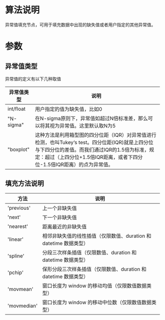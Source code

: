 # 算法说明

异常值填充节点，可用于填充数据中出现的缺失值或者用户指定的其他异常值。

# 参数

## 异常值类型

异常值的定义有以下几种取值

| 异常值类型       | 说明                                         |
|------------|--------------------------------------------|
| int/float    | 用户指定的值为缺失值，比如0                                 |
| "N-sigma"    | 在N-sigma原则下，异常值如超过N倍标准差，那么可以将其视为异常值。这里默认取N为5                              |
| "boxplot"    | 这种方法是利用箱型图的四分位距（IQR）对异常值进行检测，也叫Tukey‘s test。四分位距(IQR)就是上四分位与下四分位的差值。而我们通过IQR的1.5倍为标准，规定：超过（上四分位+1.5倍IQR距离，或者下四分位-1.5倍IQR距离）的点为异常值。                                 |




## 填充方法说明

| 方法         | 说明                                         |
|------------|--------------------------------------------|
| 'previous' | 上一个非缺失值                                    |
| 'next'     | 下一个非缺失值                                    |
| 'nearest'  | 距离最近的非缺失值                                  |
| 'linear'   | 相邻非缺失值的线性插值（仅限数值、duration 和 datetime 数据类型） |
| 'spline'   | 分段三次样条插值（仅限数值、duration 和 datetime 数据类型）    |
| 'pchip'    | 保形分段三次样条插值（仅限数值、duration 和 datetime 数据类型）  |
| 'movmean'   | 窗口长度为 window 的移动均值（仅限数值数据类型）  |
| 'movmedian' | 窗口长度为 window 的移动中位数（仅限数值数据类型） |

